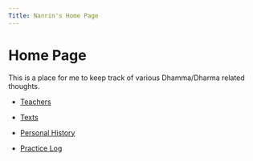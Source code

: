 ```yaml
---
Title: Nanrin's Home Page
---
```


# Home Page

This is a place for me to keep track of various Dhamma/Dharma related thoughts.

* [Teachers](docs/teachers)

* [Texts](docs/texts)

* [Personal History](docs/personalhistory)

* [Practice Log](docs/log)
